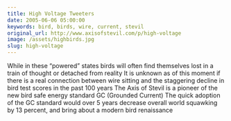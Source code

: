 ```yaml
---
title: High Voltage Tweeters
date: 2005-06-06 05:00:00
keywords: bird, birds, wire, current, stevil
original_url: http://www.axisofstevil.com/p/high-voltage
image: /assets/highbirds.jpg
slug: high-voltage
---
```


While in these “powered” states birds will often find themselves lost in a train of thought or detached from reality It is unknown as of this moment if there is a real connection between wire sitting and the staggering decline in bird test scores in the past 100 years The Axis of Stevil is a pioneer of the new bird safe energy standard GC (Grounded Current) The quick adoption of the GC standard would over 5 years decrease overall world squawking by 13 percent, and bring about a modern bird renaissance

